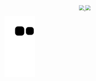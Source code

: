<div align="center">
  <a href="https://github.com/gabriel-venezian">
  <img height="180em" src="https://github-readme-stats.vercel.app/api?username=gabriel-venezian&show_icons=true&theme=github_dark&include_all_commits=true&count_private=true"/>
  <img height="180em" src="https://github-readme-stats.vercel.app/api/top-langs/?username=gabriel-venezian&layout=compact&theme=github_dark&langs_count=5"/>
</div>

<div>  
  
  ![Snake animation](https://github.com/gabriel-venezian/gabriel-venezian/blob/output/github-contribution-grid-snake.svg)
  
</div>
  
